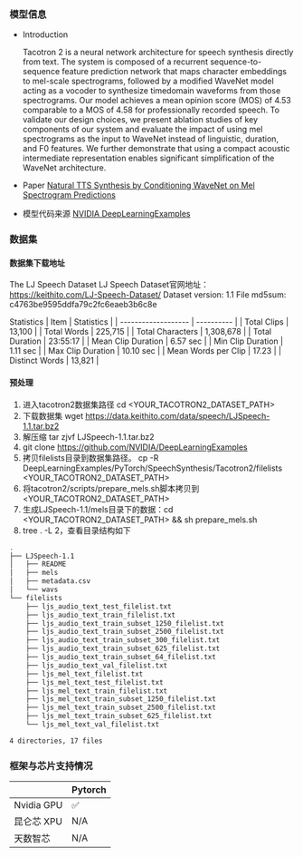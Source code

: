 ### 模型信息
- Introduction

  Tacotron 2 is a neural network architecture for speech synthesis directly from text. The system is composed of a recurrent sequence-to-sequence feature prediction network that maps character embeddings to mel-scale spectrograms, followed by a modified WaveNet model acting as a vocoder to synthesize timedomain waveforms from those spectrograms. Our model achieves a mean opinion score (MOS) of 4.53 comparable to a MOS of 4.58 for professionally recorded speech. To validate our design choices, we present ablation studies of key components of our system and evaluate the impact of using mel spectrograms as the input to WaveNet instead of linguistic, duration, and F0 features. We further demonstrate that using a compact acoustic intermediate representation enables significant simplification of the WaveNet architecture.

- Paper
[Natural TTS Synthesis by Conditioning WaveNet on Mel Spectrogram Predictions](https://arxiv.org/abs/1712.05884) 

- 模型代码来源
[NVIDIA DeepLearningExamples](https://github.com/NVIDIA/DeepLearningExamples/tree/master/PyTorch/SpeechSynthesis/Tacotron2) 

### 数据集
#### 数据集下载地址
  The LJ Speech Dataset
  LJ Speech Dataset官网地址：https://keithito.com/LJ-Speech-Dataset/
  Dataset version: 1.1
  File md5sum: c4763be9595ddfa79c2fc6eaeb3b6c8e

  Statistics
  | Item                | Statistics |
  | ------------------- | ---------- |
  | Total Clips         | 13,100     |
  | Total Words         | 225,715    |
  | Total Characters    | 1,308,678  |
  | Total Duration      | 23:55:17   |
  | Mean Clip Duration  | 6.57 sec   |
  | Min Clip Duration   | 1.11 sec   |
  | Max Clip Duration   | 10.10 sec  |
  | Mean Words per Clip | 17.23      |
  | Distinct Words      | 13,821     |


#### 预处理
1. 进入tacotron2数据集路径  cd  <YOUR_TACOTRON2_DATASET_PATH>
2. 下载数据集 wget https://data.keithito.com/data/speech/LJSpeech-1.1.tar.bz2
3. 解压缩  tar zjvf LJSpeech-1.1.tar.bz2
4. git clone https://github.com/NVIDIA/DeepLearningExamples
5. 拷贝filelists目录到数据集路径。 cp -R DeepLearningExamples/PyTorch/SpeechSynthesis/Tacotron2/filelists <YOUR_TACOTRON2_DATASET_PATH>
6. 将tacotron2/scripts/prepare_mels.sh脚本拷贝到  <YOUR_TACOTRON2_DATASET_PATH>
7. 生成LJSpeech-1.1/mels目录下的数据：cd <YOUR_TACOTRON2_DATASET_PATH> && sh prepare_mels.sh
8. tree . -L 2，查看目录结构如下
  
``` bash
.
├── LJSpeech-1.1
│   ├── README
│   ├── mels
│   ├── metadata.csv
│   └── wavs
└── filelists
    ├── ljs_audio_text_test_filelist.txt
    ├── ljs_audio_text_train_filelist.txt
    ├── ljs_audio_text_train_subset_1250_filelist.txt
    ├── ljs_audio_text_train_subset_2500_filelist.txt
    ├── ljs_audio_text_train_subset_300_filelist.txt
    ├── ljs_audio_text_train_subset_625_filelist.txt
    ├── ljs_audio_text_train_subset_64_filelist.txt
    ├── ljs_audio_text_val_filelist.txt
    ├── ljs_mel_text_filelist.txt
    ├── ljs_mel_text_test_filelist.txt
    ├── ljs_mel_text_train_filelist.txt
    ├── ljs_mel_text_train_subset_1250_filelist.txt
    ├── ljs_mel_text_train_subset_2500_filelist.txt
    ├── ljs_mel_text_train_subset_625_filelist.txt
    └── ljs_mel_text_val_filelist.txt

4 directories, 17 files
```


### 框架与芯片支持情况
|            | Pytorch |
| ---------- | ------- |
| Nvidia GPU | ✅       |
| 昆仑芯 XPU | N/A     |
| 天数智芯   | N/A     |
